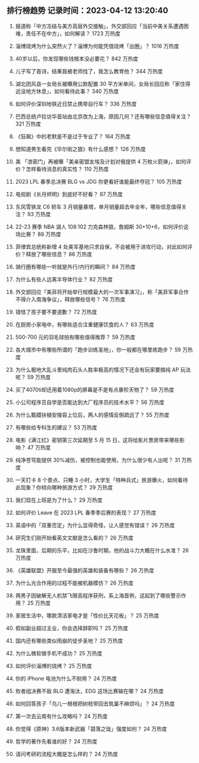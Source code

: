 
## 排行榜趋势 记录时间：2023-04-12 13:20:40
  
  1. 报道称「中方冻结与美方高层外交接触」，外交部回应「当前中美关系遭遇困难，责任不在中方」，如何解读？ 1723 万热度
    
  2. 淄博烧烤为什么突然火了？淄博为何能凭借烧烤「出圈」？ 1016 万热度
    
  3. 40岁以后，你发现哪些钱根本没必要花？ 842 万热度
    
  4. 儿子写了首诗，结果我被老师找了，我怎么教育他？ 344 万热度
    
  5. 湖北团风县一女局长被曝用公款配置 30 平方米单间，女局长回应称「家住得远没地方休息」，如何看待此事？ 340 万热度
    
  6. 如何评价深圳地铁近日禁止携带自行车？ 336 万热度
    
  7. 巴西总统卢拉访华首站由北京改为上海，原因几何？还有哪些信息值得关注？ 321 万热度
    
  8. 《狂飙》中的老默是不是过于专业了？ 164 万热度
    
  9. 想知道男生看完《华尔街之狼》有什么感想？ 126 万热度
    
  10. 美 「泄密门」再被曝「美亲密盟友埃及计划对俄提供 4 万枚火箭弹」，如何评价？怎样看待消息的真实性？ 110 万热度
    
  11. 2023 LPL 春季总决赛 BLG vs JDG 你更看好谁能最终夺冠？ 105 万热度
    
  12. 电视剧《长月烬明》到底好不好看？ 97 万热度
    
  13. 东风雪铁龙 C6 轿车 3 月销量暴增，单月销量超去年全年，哪些信息值得关注？ 93 万热度
    
  14. 22-23 赛季 NBA 湖人 108:102 力克森林狼，詹姆斯 30+10+6，如何评价这场比赛？ 88 万热度
    
  15. 菲律宾总统称新增 4 处美军基地只求自保，不会被用于进攻行动，对此如何评价？释放了哪些信息？ 86 万热度
    
  16. 骑行圈有哪些一听就是外行/内行的瞬间？ 84 万热度
    
  17. 为什么有些人远离半导体行业？ 82 万热度
    
  18. 外交部回应「美菲将开始举行规模最大的一次军事演习」，称「美菲军事合作不得介入南海争议」，释放哪些信号？ 76 万热度
    
  19. 错怪了孩子要不要道歉？ 72 万热度
    
  20. 在厨房小家电中，有哪些适合注重健康饮食的人？ 63 万热度
    
  21. 500-700 元的羽毛球拍有哪些值得推荐？ 59 万热度
    
  22. 各大城市中有哪些所谓的「跑步训练圣地」，你一般都在哪里练跑步？ 59 万热度
    
  23. 为什么极地大乱斗里纯肉石头人胜率极高的情况下还会有玩家要搞纯 AP 玩法呢？ 59 万热度
    
  24. 买了4070ti却还用着1080p的屏幕是不是有点暴殄天物了？ 59 万热度
    
  25. 小公司程序员自学是否能达到大厂程序员的技术水平？ 56 万热度
    
  26. 为什么甄嬛扶植安陵容上位后，两人的感情反倒疏远了？ 55 万热度
    
  27. 有哪些给专科生的建议？ 53 万热度
    
  28. 电影《满江红》密钥第三次延期至 5 月 15 日，这将给影片票房带来哪些影响？ 47 万热度
    
  29. 纯净苍穹能提供 30%减伤，被控制也能使用，为什么很少有人出呢？ 31 万热度
    
  30. 一天打卡 8 个景点、只睡 3 小时，大学生「特种兵式」旅游爆火，如何看待此现象？你倾向哪种旅游方式？ 29 万热度
    
  31. 我们现在上班是为了什么？ 29 万热度
    
  32. 如何评价 Leave 在 2023 LPL 春季季后赛的表现？ 27 万热度
    
  33. 英语中的「双重否定」为什么显得奇怪，让人感觉有错误？ 26 万热度
    
  34. 研究生们刚开始看英文文献是怎么看的？ 26 万热度
    
  35. 龙珠里面，后期的乐平，比如在沙鲁时期，他的战斗力大概在什么水准？ 26 万热度
    
  36. 《英雄联盟》开服至今最强的英雄和装备有哪些？ 26 万热度
    
  37. 为什么光合作用的过程不能被机器模仿？ 26 万热度
    
  38. 两男子因破解无人机禁飞限高程序获刑，系上海首例，这起到了哪些警示作用？ 25 万热度
    
  39. 家居生活中，哪款清洁家电才是「性价比天花板」？ 25 万热度
    
  40. 假如副业超过主业，你会选择辞职吗？ 25 万热度
    
  41. 国内还有哪些类似雨崩的徒步圣地？ 25 万热度
    
  42. 为什么微软做手机不成功？ 25 万热度
    
  43. 如何评价淄博的烧烤？ 25 万热度
    
  44. 你的 iPhone 电池为什么不耐用？ 24 万热度
    
  45. 败者组决赛不敌 BLG 遭淘汰，EDG 这场比赛输在哪？ 24 万热度
    
  46. 如何回答孩子「鸟儿一根根把树枝带回去筑巢不麻烦吗」？ 24 万热度
    
  47. 第一次去云南有什么攻略吗？ 24 万热度
    
  48. 你觉得《原神》3.6版本新武器「碧落之珑」强度如何？ 24 万热度
    
  49. 哲学的著作先看谁的好？ 24 万热度
    
  50. 请问考研的流程大概是怎么样的？ 24 万热度
    